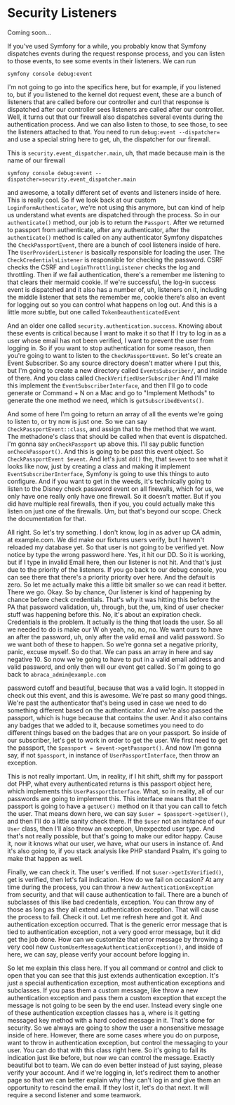 # Security Listeners

Coming soon...

If you've used Symfony for a while, you probably know that Symfony dispatches events
during the request response process, and you can listen to those events, to see some
events in their listeners. We can run 

```termimal
symfony console debug:event
```

I'm not going to
go into the specifics here, but for example, if you listened to, but if you listened
to the kernel dot request event, these are a bunch of listeners that are called
before our controller and curl that response is dispatched after our controller sees
listeners are called after our controller. Well, it turns out that our firewall also
dispatches several events during the authentication process. And we can also listen
to those, to see those, to see the listeners attached to that. You need to run 
`debug:event --dispatcher=` and use a special string here to get, uh, the dispatcher
for our firewall.

This is `security.event_dispatcher.main`, uh, that made because main is
the name of our firewall 

```terminal-silent
symfony console debug:event --dispatcher=security.event_dispatcher.main
```

and awesome, a totally different set of events and listeners
inside of here. This is really cool. So if we look back at our custom 
`LoginFormAuthenticator`, we're not using this anymore, but can kind of help us understand what
events are dispatched through the process. So in our `authenticate()` method, our job is
to return the `Passport`. After we returned to passport from authenticate, after any
authenticator, after the `authenticate()` method is called on any authenticator Symfony
dispatches the `CheckPassportEvent`, there are a bunch of cool listeners inside of
here. The `UserProviderListener` is basically responsible for loading the user. The
`CheckCredentialsListener` is responsible for checking the password. CSRF checks the CSRF
and `LoginThrottlingListener` checks the log and throttling. Then if we fail
authentication, there's a remember me listening to that clears their mermaid cookie.
If we're successful, the log-in success event is dispatched and it also has a number
of, uh, listeners on it, including the middle listener that sets the remember me,
cookie there's also an event for logging out so you can control what happens on log
out. And this is a little more subtle, but one called `TokenDeauthenticatedEvent`

And an older one called `security.authentication.success`. Knowing about these events
is critical because I want to make it so that If I try to log in as a user whose
email has not been verified, I want to prevent the user from logging in. So if you
want to stop authentication for some reason, then you're going to want to listen to
the `CheckPassportEvent`. So let's create an Event Subscriber. So any source
directory doesn't matter where I put this, but I'm going to create a new directory
called `EventsSubscriber/`, and inside of there. And you class called 
`CheckVerifiedUserSubscriber` And I'll make this implement the `EventSubscriberInterface`, and
then I'll go to code generate or Command + N on a Mac and go to "Implement Methods"
to generate the one method we need, which is `getSubscribedEvents()`.

And some of here I'm going to return an array of all the events we're going to listen
to, or try now is just one. So we can say `CheckPassportEvent::class`, and
assign that to the method that we want. The methadone's class that should be called
when that event is dispatched. I'm gonna say `onCheckPassport` up above this.
I'll say public function `onCheckPassport()`. And this is going to be past this
event object. So `CheckPassportEvent $event`. And let's just `dd()` the, that `$event` to
see what it looks like now, just by creating a class and making it implement 
`EventSubscriberInterface`, Symfony is going to use this things to auto configure. And if
you want to get in the weeds, it's technically going to listen to the Disney check
password event on all firewalls, which for us, we only have one really only have one
firewall. So it doesn't matter. But if you did have multiple real firewalls, then if
you, you could actually make this listen on just one of the firewalls. Um, but that's
beyond our scope. Check the documentation for that.

All right. So let's try something. I don't know, log in as adver up CA admin, at
example.com. We did make our fixtures users verify, but I haven't reloaded my
database yet. So that user is not going to be verified yet. Now notice by type the
wrong password here. Yes, it hit our DD. So it is working, but if I type in invalid
Email here, then our listener is not hit. And that's just due to the priority of the
listeners. If you go back to our debug console, you can see there that there's a
priority priority over here. And the default is zero. So let me actually make this a
little bit smaller so we can read it better. There we go. Okay. So by chance, Our
listener is kind of happening by chance before check credentials. That's why it was
hitting this before the PA that password validation, uh, through, but the, um, kind
of user checker stuff was happening before this. No, it's about an expiration check.
Credentials is the problem. It actually is the thing that loads the user. So all we
needed to do is make our W oh yeah, no, no, no. We want ours to have an after the
password, uh, only after the valid email and valid password. So we want both of these
to happen. So we're gonna set a negative priority, panic, excuse myself. So do that.
We can pass an array in here and say negative 10. So now we're going to have to put
in a valid email address and valid password, and only then will our event get called.
So I'm going to go back to `abraca_admin@example.com`

password cutoff and beautiful, because that was a valid login.
It stopped in check out this event, and this is awesome. We're past so many good
things. We're past the authenticator that's being used in case we need to do
something different based on the authenticator. And we're also passed the passport,
which is huge because that contains the user. And it also contains any badges that we
added to it, because sometimes you need to do different things based on the badges
that are on your passport. So inside of our subscriber, let's get to work in order to
get the user. We first need to get the passport, the `$passport = $event->getPassport()`.
And now I'm gonna say, if not `$passport`, in instance of `UserPassportInterface`, then throw an
exception.

This is not really important. Um, in reality, if I hit shift, shift my for passport
dot PHP, what every authenticated returns is this passport object here, which
implements this `UserPassportInterface`. What, so in reality, all of our passwords
are going to implement this. This interface means that the passport is going to have
a `getUser()` method on it that you can call to fetch the user. That means down here, we
can say `$user = $passport->getUser()`, and then I'll do a little sanity check
there. If the `$user` not an instance of our `User` class, then I'll also throw an
exception, Unexpected user type. And that's not really possible, but that's going to
make our editor happy. Cause it, now it knows what our user, we have, what our users
in instance of. And it's also going to, if you stack analysis like PHP standard
Psalm, it's going to make that happen as well.

Finally, we can check it. The user's verified. If not `$user->getIsVerified()`, get is
verified, then let's fail indication. How do we fail on occasion? At any time during
the process, you can throw a new `AuthenticationException` from security, and that
will cause authentication to fail. There are a bunch of subclasses of this like bad
credentials, exception. You can throw any of those as long as they all extend
authentication exception. That will cause the process to fail. Check it out. Let me
refresh here and got it. And authentication exception occurred. That is the generic
error message that is tied to authentication exception, not a very good error
message, but it did get the job done. How can we customize that error message by
throwing a very cool new `CustomUserMessageAuthenticationException()`, and inside of
here, we can say, please verify your account before logging in.

So let me explain this class here. If you all command or control and click to open
that you can see that this just extends authentication exception. It's just a special
authentication exception, most authentication exceptions and subclasses. If you pass
them a custom message, like throw a new authentication exception and pass them a
custom exception that except the message is not going to be seen by the end user.
Instead every single one of these authentication exception classes has a, where is it
getting messaged key method with a hard coded message in it. That's done for
security. So we always are going to show the user a nonsensitive message inside of
here. However, there are some cases where you do on purpose, want to throw in
authentication exception, but control the messaging to your user. You can do that
with this class right here. So it's going to fail its indication just like before,
but now we can control the message. Exactly beautiful bot to team. We can do even
better instead of just saying, please verify your account. And if we're logging in,
let's redirect them to another page so that we can better explain why they can't log
in and give them an opportunity to rescind the email. If they lost it, let's do that
next. It will require a second listener and some teamwork.

